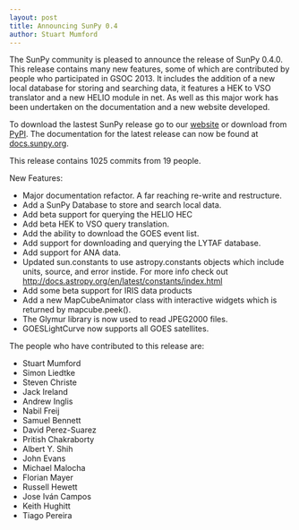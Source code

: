 ```yaml
---
layout: post
title: Announcing SunPy 0.4
author: Stuart Mumford
---
```

The SunPy community is pleased to announce the release of SunPy 0.4.0.
This release contains many new features, some of which are contributed by people 
who participated in GSOC 2013. It includes the addition of a new local database for storing
and searching data, it features a HEK to VSO translator and a new HELIO module in net.
As well as this major work has been undertaken on the documentation and a new website developed.

To download the lastest SunPy release go to our [website](http://sunpy.org) or download from [PyPI](https://pypi.python.org/pypi/sunpy). 
The documentation for the latest release can now be found at [docs.sunpy.org](http://docs.sunpy.org/en/stable/http://docs.sunpy.org/en/stable/).

This release contains 1025 commits from 19 people.

New Features:

* Major documentation refactor. A far reaching re-write and restructure.
* Add a SunPy Database to store and search local data.
* Add beta support for querying the HELIO HEC
* Add beta HEK to VSO query translation.
* Add the ability to download the GOES event list.
* Add support for downloading and querying the LYTAF database.
* Add support for ANA data.
* Updated sun.constants to use astropy.constants objects which include units, source, and error instide. For more info check out http://docs.astropy.org/en/latest/constants/index.html
* Add some beta support for IRIS data products
* Add a new MapCubeAnimator class with interactive widgets which is returned by mapcube.peek().
* The Glymur library is now used to read JPEG2000 files.
* GOESLightCurve now supports all GOES satellites.



The people who have contributed to this release are:

* Stuart Mumford
* Simon Liedtke
* Steven Christe
* Jack Ireland
* Andrew Inglis
* Nabil Freij
* Samuel Bennett
* David Perez-Suarez
* Pritish Chakraborty
* Albert Y. Shih
* John Evans
* Michael Malocha
* Florian Mayer
* Russell Hewett
* Jose Iván Campos
* Keith Hughitt
* Tiago Pereira
